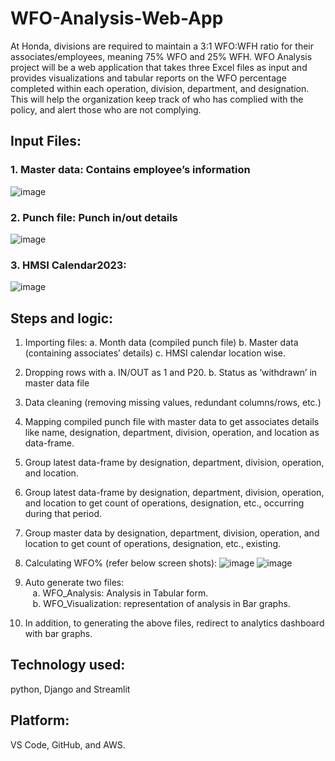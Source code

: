 # WFO-Analysis-Web-App

At Honda, divisions are required to maintain a 3:1 WFO:WFH ratio for their associates/employees, meaning 75% WFO and 25% WFH. 
WFO Analysis project will be a web application that takes three Excel files as input and provides visualizations and tabular reports on the WFO percentage completed within each operation, division, department, and designation. 
This will help the organization keep track of who has complied with the policy, and alert those who are not complying.


## Input Files: 
### 1.	Master data: Contains employee’s information
![image](https://user-images.githubusercontent.com/43701324/226509394-e1b4e863-ca17-4c29-ba7e-26a821877671.png)

### 2.	Punch file: Punch in/out details
![image](https://user-images.githubusercontent.com/43701324/226509447-ab0fcede-13a6-408c-8bce-e61adadc10fd.png)

### 3.	HMSI Calendar2023: 
![image](https://user-images.githubusercontent.com/43701324/226509497-f680dd8a-cb03-41cd-86cd-19f0155191f6.png)



## Steps and logic:
1.	Importing files:
a.	Month data (compiled punch file)
b.	Master data (containing associates’ details)
c.	HMSI calendar location wise. 
2.	Dropping rows with 
a.	IN/OUT as 1 and P20.
b.	Status as ‘withdrawn’ in master data file
3.	Data cleaning (removing missing values, redundant columns/rows, etc.)
4.	Mapping compiled punch file with master data to get associates details like name, designation, department, division, operation, and location as data-frame.
5.	Group latest data-frame by designation, department, division, operation, and location.
6.	Group latest data-frame by designation, department, division, operation, and location to get count of operations, designation, etc., occurring during that period.
7.	Group master data by designation, department, division, operation, and location to get count of operations, designation, etc., existing.
8.	Calculating WFO% (refer below screen shots):
![image](https://user-images.githubusercontent.com/43701324/226509522-879dc50d-bb81-48df-af3b-b8657c62910e.png)
![image](https://user-images.githubusercontent.com/43701324/226509539-9dc0721e-e241-4faa-8c7b-de7314427785.png)
9.	Auto generate two files:<br />
&nbsp;&nbsp; a.	WFO_Analysis: Analysis in Tabular form.<br />
&nbsp;&nbsp; b.	WFO_Visualization: representation of analysis in Bar graphs.

10.	In addition, to generating the above files, redirect to analytics dashboard with bar graphs. 



## Technology used: 
python, Django and Streamlit

## Platform: 
VS Code, GitHub, and AWS.
